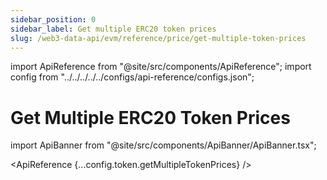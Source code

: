 ```yaml
---
sidebar_position: 0
sidebar_label: Get multiple ERC20 token prices
slug: /web3-data-api/evm/reference/price/get-multiple-token-prices
---
```


import ApiReference from "@site/src/components/ApiReference";
import config from "../../../../../configs/api-reference/configs.json";

# Get Multiple ERC20 Token Prices

import ApiBanner from "@site/src/components/ApiBanner/ApiBanner.tsx";

<ApiBanner />

<ApiReference {...config.token.getMultipleTokenPrices} />
